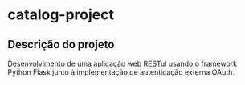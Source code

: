 # catalog-project
## Descrição do projeto
Desenvolvimento de uma aplicação web RESTul usando o framework Python Flask junto à implementação de autenticação externa OAuth.

